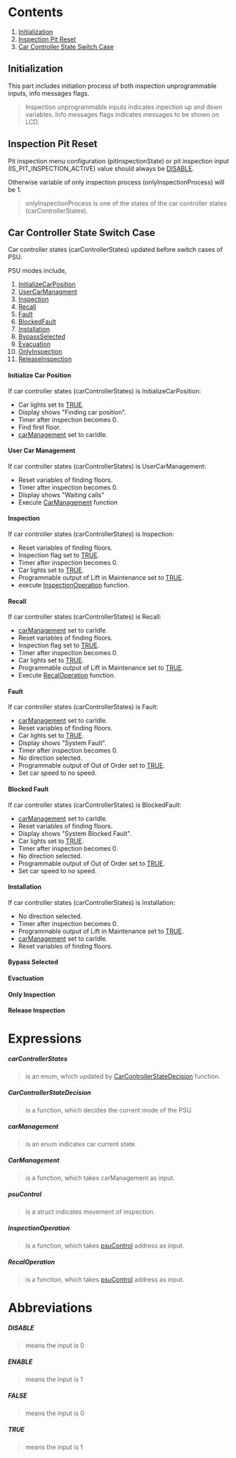 # Contents

 1. [Initialization](#initialization)
 2. [Inspection Pit Reset](#inspection-pit-reset)
 3. [Car Controller State Switch Case](#car-controller-state-switch-case)
 
## Initialization
This part includes initiation process of both inspection unprogrammable inputs, info messages flags.
>Inspection unprogrammable inputs indicates inpection up and down variables.
>Info messages flags indicates messages to be shown on LCD.

## Inspection Pit Reset
Pit inspection menu configuration (pitInspectionState) or pit inspection input (IS_PIT_INSPECTION_ACTIVE) value should always be [DISABLE](#disable).

Otherwise variable of only inspection process (onlyInspectionProcess) will be 1.

>onlyInspectionProcess is one of the states of the car controller states (carControllerStates).

## Car Controller State Switch Case

Car controller states (carControllerStates) updated before switch cases of PSU.

PSU modes include,
1.  [InitializeCarPosition](#initialize-car-position)
2.  [UserCarManagment](#user-car-management)
3.  [Inspection](#inspection)
4.  [Recall](#recall)
5.  [Fault](#fault)
6.  [BlockedFault](#blocked-fault)
7.  [Installation](#installation)
8.  [BypassSelected](#bypass-selected)
9.  [Evacuation](#evactuation)
10.  [OnlyInspection](#only-inspection)
11.  [ReleaseInspection](#release-inspection)

#### Initialize Car Position
If car controller states (carControllerStates) is InitializeCarPosition:
- Car lights set to [TRUE](#true).
- Display shows "Finding car position".
- Timer after inspection becomes 0.
- Find first floor.
- [carManagement](#carmanagement) set to carIdle. 
#### User Car Management
If car controller states (carControllerStates) is UserCarManagement:
- Reset variables of finding floors.
- Timer after inspection becomes 0.
- Display shows "Waiting calls"
- Execute [CarManagement](#carmanagement-1) function
#### Inspection
If car controller states (carControllerStates) is Inspection:
- Reset variables of finding floors.
- Inspection flag set to [TRUE](#true).
- Timer after inspection becomes 0.
- Car lights set to [TRUE](#true).
- Programmable output of Lift in Maintenance set to [TRUE](#true).
- execute [InspectionOperation](#inspectionoperation) function.
#### Recall
If car controller states (carControllerStates) is Recall:
- [carManagement](#carmanagement) set to carIdle.
- Reset variables of finding floors.
- Inspection flag set to [TRUE](#true).
- Timer after inspection becomes 0.
- Car lights set to [TRUE](#true).
- Programmable output of Lift in Maintenance set to [TRUE](#true).
- Execute [RecalOperation](#recaloperation) function.
#### Fault
If car controller states (carControllerStates) is Fault:
- [carManagement](#carmanagement) set to carIdle.
- Reset variables of finding floors.
- Car lights set to [TRUE](#true).
- Display shows "System Fault".
- Timer after inspection becomes 0.
- No direction selected.
- Programmable output of Out of Order set to [TRUE](#true).
- Set car speed to no speed.
#### Blocked Fault
If car controller states (carControllerStates) is BlockedFault:
- [carManagement](#carmanagement) set to carIdle.
- Reset variables of finding floors.
- Display shows "System Blocked Fault".
- Car lights set to [TRUE](#true).
- Timer after inspection becomes 0.
- No direction selected.
- Programmable output of Out of Order set to [TRUE](#true).
- Set car speed to no speed.
#### Installation
If car controller states (carControllerStates) is Installation:
- No direction selected.
- Timer after inspection becomes 0.
- Programmable output of Lift in Maintenance set to [TRUE](#true).
- [carManagement](#carmanagement) set to carIdle.
- Reset variables of finding floors.
#### Bypass Selected
#### Evactuation
#### Only Inspection
#### Release Inspection

# Expressions

 ##### **carControllerStates**
 > is an enum, which updated by [CarControllerStateDecision](#carcontrollerstatedecision) function.
 ##### **CarControllerStateDecision**
 > is a function, which decides the current mode of the PSU.
 ##### **carManagement**
 > is an enum indicates car current state.
 ##### **CarManagement**
 > is a function, which takes carManagement as input.
 ##### **psuControl**
 > is a struct indicates movement of inspection.
 ##### **InspectionOperation**
 > is a function, which takes [psuControl](#psucontrol) address as input.
 ##### **RecalOperation**
 > is a function, which takes [psuControl](#psucontrol) address as input.

# Abbreviations

 ##### **DISABLE** 
 > means the input is 0
 ##### **ENABLE**
 > means the input is 1
 ##### **FALSE** 
 > means the input is 0
 ##### **TRUE**
 > means the input is 1
